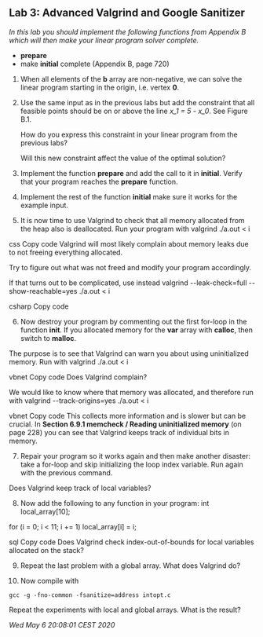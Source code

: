 ## Lab 3: Advanced Valgrind and Google Sanitizer

*In this lab you should implement the following functions from Appendix B which will then make your linear program solver complete.*

- **prepare**
- make **initial** complete (Appendix B, page 720)

1. When all elements of the **b** array are non-negative, we can solve the linear program starting in the origin, i.e. vertex **0**.

2. Use the same input as in the previous labs but add the constraint that all feasible points should be on or above the line _x_1 = 5 - x_0_. See Figure B.1.

   How do you express this constraint in your linear program from the previous labs?

   Will this new constraint affect the value of the optimal solution?

3. Implement the function **prepare** and add the call to it in **initial**.
   Verify that your program reaches the **prepare** function.

4. Implement the rest of the function **initial** make sure it works for the example input.

5. It is now time to use Valgrind to check that all memory allocated from the heap also is deallocated.
   Run your program with
valgrind ./a.out < i

css
Copy code
Valgrind will most likely complain about memory leaks due to not freeing everything allocated.

Try to figure out what was not freed and modify your program accordingly.

If that turns out to be complicated, use instead
valgrind --leak-check=full --show-reachable=yes ./a.out < i

csharp
Copy code

6. Now destroy your program by commenting out the first for-loop in the function **init**.
If you allocated memory for the **var** array with **calloc**, then switch to **malloc**.

The purpose is to see that Valgrind can warn you about using uninitialized memory.  Run with
valgrind ./a.out < i

vbnet
Copy code
Does Valgrind complain?

We would like to know where that memory was allocated, and therefore run with
valgrind --track-origins=yes ./a.out < i

vbnet
Copy code
This collects more information and is slower but can be crucial.
In **Section 6.9.1 memcheck / Reading uninitialized memory** (on page 228) you can see that Valgrind keeps track of individual bits in memory.

7. Repair your program so it works again and then make another disaster: take a for-loop and skip initializing the loop index variable. Run again with the previous command.

Does Valgrind keep track of local variables?

8. Now add the following to any function in your program:
int local_array[10];

for (i = 0; i < 11; i += 1)
local_array[i] = i;

sql
Copy code
Does Valgrind check index-out-of-bounds for local variables allocated on the stack?

9. Repeat the last problem with a global array. What does Valgrind do?

10. Now compile with
 ```
 gcc -g -fno-common -fsanitize=address intopt.c
 ```
 Repeat the experiments with local and global arrays. What is the result?

*Wed May  6 20:08:01 CEST 2020*